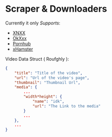 # Scraper & Downloaders

Currently it only _Supports_:

- [XNXX](https://xnxx.health/)
- [OkXxx](https://okxxx2.com/)
- [Pornhub](https://www.pornhub.com/)
- [xHamster](https://xhamster.desi/)

Video Data Struct ( Roufghly ):

```json
{
    "title": "Title of the video",
    "url": "Url of the video's page",
    "thumbnail": "Thumbnail Url",
    "media": {
        ...
        "width*height": {
            "name": "idk",
            "url": "The Link to the media"
        }
        ...
    },
    ...
}
```
